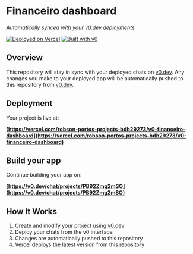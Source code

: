 # Financeiro dashboard

*Automatically synced with your [v0.dev](https://v0.dev) deployments*

[![Deployed on Vercel](https://img.shields.io/badge/Deployed%20on-Vercel-black?style=for-the-badge&logo=vercel)](https://vercel.com/robson-portos-projects-bdb29273/v0-financeiro-dashboard)
[![Built with v0](https://img.shields.io/badge/Built%20with-v0.dev-black?style=for-the-badge)](https://v0.dev/chat/projects/PB92Zmg2mSO)

## Overview

This repository will stay in sync with your deployed chats on [v0.dev](https://v0.dev).
Any changes you make to your deployed app will be automatically pushed to this repository from [v0.dev](https://v0.dev).

## Deployment

Your project is live at:

**[https://vercel.com/robson-portos-projects-bdb29273/v0-financeiro-dashboard](https://vercel.com/robson-portos-projects-bdb29273/v0-financeiro-dashboard)**

## Build your app

Continue building your app on:

**[https://v0.dev/chat/projects/PB92Zmg2mSO](https://v0.dev/chat/projects/PB92Zmg2mSO)**

## How It Works

1. Create and modify your project using [v0.dev](https://v0.dev)
2. Deploy your chats from the v0 interface
3. Changes are automatically pushed to this repository
4. Vercel deploys the latest version from this repository